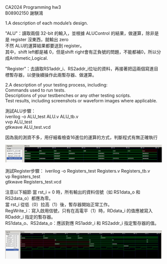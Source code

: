 CA2024 Programming hw3  
B08902150 謝騏鴻  

1.A description of each module’s design.  

"ALU"：讀取兩個 32-bit 的輸入，並根據 ALUControl 的結果，做運算，除非是是 register 沒東西，就輸出 zero  
不然 ALU的運算結果都要送到 register。  
其中，shift left都是補 0，但是shift right會有正負號的問題，不能都補0，所以分成Arithmetic,Logical.  

"Register"：去讀取RS1addr_i、RS2addr_i位址的資料，再接著把這兩個寫進目標暫存器，以便後續操作此兩暫存器、做運算。


2.A description of your testing process, including:  
Commands used to run tests.  
Descriptions of your testbenches or any other testing scripts.  
Test results, including screenshots or waveform images where applicable.  

測試ALU步驟：  
iverilog -o ALU_test ALU.v ALU_tb.v  
vvp ALU_test  
gtkwave ALU_test.vcd  

因為我的測資不多，用仔細看檢查16進位的運算的方式，判斷程式有無正確執行


![alt text](image.png)


測試Register步驟：
iverilog -o Registers_test Registers.v Registers_tb.v  
vp Registers_test  
gtkwave Registers_test.vcd  

注意以下細節
當 rst_i = 0 時，所有輸出的資料信號（如 RS1data_o 和 RS2data_o）都應為零。  
當 rst_i 從低（0）拉高（1）後，暫存器開始正常工作。  
RegWrite_i：寫入啟用信號，只有在高電平（1）時，RDdata_i 的值應被寫入 RDaddr_i 指定的暫存器。  
RS1data_o、RS2data_o：應該對應 RS1addr_i 和 RS2addr_i 指定暫存器的值。  


![alt text](image-1.png)